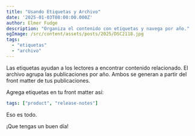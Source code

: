 ```yaml
---
title: "Usando Etiquetas y Archivo"
date: '2025-01-03T08:00:00.000Z'
author: Elmer Fudge
description: "Organiza el contenido con etiquetas y navega por año."
ogImage: /src/content/assets/posts/2025/DSC2118.jpg
tags:
  - "etiquetas"
  - "archivo"
---
```


Las etiquetas ayudan a los lectores a encontrar contenido relacionado. El archivo agrupa las publicaciones por año. Ambos se generan a partir del front matter de tus publicaciones.

Agrega etiquetas en tu front matter así:

```yaml
tags: ["product", "release-notes"]
```

Eso es todo.

¡Que tengas un buen día!